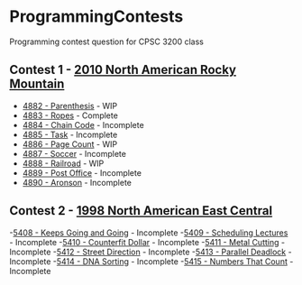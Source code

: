 # ProgrammingContests
Programming contest question for CPSC 3200 class
## Contest 1 - [2010 North American Rocky Mountain](https://icpcarchive.ecs.baylor.edu/index.php?option=com_onlinejudge&Itemid=8&category=408)
- [4882 - Parenthesis](https://vjudge.net/problem/UVALive-4882) - WIP
- [4883 - Ropes](https://vjudge.net/problem/UVALive-4883) - Complete
- [4884 - Chain Code](https://vjudge.net/problem/UVALive-4884) - Incomplete
- [4885 - Task](https://vjudge.net/problem/UVALive-4885) - Incomplete
- [4886 - Page Count](https://vjudge.net/problem/UVALive-4886) - WIP
- [4887 - Soccer](https://vjudge.net/problem/UVALive-4887) - Incomplete
- [4888 - Railroad](https://vjudge.net/problem/UVALive-4888) - WIP
- [4889 - Post Office](https://vjudge.net/problem/UVALive-4889) - Incomplete
- [4890 - Aronson](https://vjudge.net/problem/UVALive-4890) - Incomplete

## Contest 2 - [1998 North American East Central](https://icpcarchive.ecs.baylor.edu/index.php?option=com_onlinejudge&Itemid=8&category=494)
  -[5408 - Keeps Going and Going](https://vjudge.net/problem/UVALive-5408) - Incomplete
  -[5409 - Scheduling Lectures](https://vjudge.net/problem/UVALive-5409) - Incomplete
  -[5410 - Counterfit Dollar](https://vjudge.net/problem/UVALive-5410) - Incomplete
  -[5411 - Metal Cutting](https://vjudge.net/problem/UVALive-5411) - Incomplete
  -[5412 - Street Direction](https://vjudge.net/problem/UVALive-5412) - Incomplete
  -[5413 - Parallel Deadlock](https://vjudge.net/problem/UVALive-5413) - Incomplete
  -[5414 - DNA Sorting](https://vjudge.net/problem/UVALive-5414) - Incomplete
  -[5415 - Numbers That Count](https://vjudge.net/problem/UVALive-5415) - Incomplete
